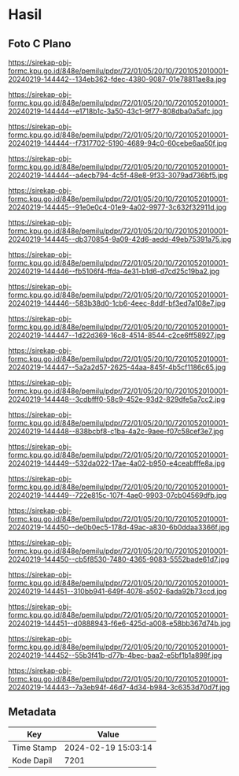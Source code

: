 # Hasil

## Foto C Plano

https://sirekap-obj-formc.kpu.go.id/848e/pemilu/pdpr/72/01/05/20/10/7201052010001-20240219-144442--134eb362-fdec-4380-9087-01e78811ae8a.jpg

https://sirekap-obj-formc.kpu.go.id/848e/pemilu/pdpr/72/01/05/20/10/7201052010001-20240219-144444--e1718b1c-3a50-43c1-9f77-808dba0a5afc.jpg

https://sirekap-obj-formc.kpu.go.id/848e/pemilu/pdpr/72/01/05/20/10/7201052010001-20240219-144444--f7317702-5190-4689-94c0-60cebe6aa50f.jpg

https://sirekap-obj-formc.kpu.go.id/848e/pemilu/pdpr/72/01/05/20/10/7201052010001-20240219-144444--a4ecb794-4c5f-48e8-9f33-3079ad736bf5.jpg

https://sirekap-obj-formc.kpu.go.id/848e/pemilu/pdpr/72/01/05/20/10/7201052010001-20240219-144445--91e0e0c4-01e9-4a02-9977-3c632f32911d.jpg

https://sirekap-obj-formc.kpu.go.id/848e/pemilu/pdpr/72/01/05/20/10/7201052010001-20240219-144445--db370854-9a09-42d6-aedd-49eb75391a75.jpg

https://sirekap-obj-formc.kpu.go.id/848e/pemilu/pdpr/72/01/05/20/10/7201052010001-20240219-144446--fb5106f4-ffda-4e31-b1d6-d7cd25c19ba2.jpg

https://sirekap-obj-formc.kpu.go.id/848e/pemilu/pdpr/72/01/05/20/10/7201052010001-20240219-144446--583b38d0-1cb6-4eec-8ddf-bf3ed7a108e7.jpg

https://sirekap-obj-formc.kpu.go.id/848e/pemilu/pdpr/72/01/05/20/10/7201052010001-20240219-144447--1d22d369-16c8-4514-8544-c2ce6ff58927.jpg

https://sirekap-obj-formc.kpu.go.id/848e/pemilu/pdpr/72/01/05/20/10/7201052010001-20240219-144447--5a2a2d57-2625-44aa-845f-4b5cf1186c65.jpg

https://sirekap-obj-formc.kpu.go.id/848e/pemilu/pdpr/72/01/05/20/10/7201052010001-20240219-144448--3cdbfff0-58c9-452e-93d2-829dfe5a7cc2.jpg

https://sirekap-obj-formc.kpu.go.id/848e/pemilu/pdpr/72/01/05/20/10/7201052010001-20240219-144448--838bcbf8-c1ba-4a2c-9aee-f07c58cef3e7.jpg

https://sirekap-obj-formc.kpu.go.id/848e/pemilu/pdpr/72/01/05/20/10/7201052010001-20240219-144449--532da022-17ae-4a02-b950-e4ceabfffe8a.jpg

https://sirekap-obj-formc.kpu.go.id/848e/pemilu/pdpr/72/01/05/20/10/7201052010001-20240219-144449--722e815c-107f-4ae0-9903-07cb04569dfb.jpg

https://sirekap-obj-formc.kpu.go.id/848e/pemilu/pdpr/72/01/05/20/10/7201052010001-20240219-144450--de0b0ec5-178d-49ac-a830-6b0ddaa3366f.jpg

https://sirekap-obj-formc.kpu.go.id/848e/pemilu/pdpr/72/01/05/20/10/7201052010001-20240219-144450--cb5f8530-7480-4365-9083-5552bade61d7.jpg

https://sirekap-obj-formc.kpu.go.id/848e/pemilu/pdpr/72/01/05/20/10/7201052010001-20240219-144451--310bb941-649f-4078-a502-6ada92b73ccd.jpg

https://sirekap-obj-formc.kpu.go.id/848e/pemilu/pdpr/72/01/05/20/10/7201052010001-20240219-144451--d0888943-f6e6-425d-a008-e58bb367d74b.jpg

https://sirekap-obj-formc.kpu.go.id/848e/pemilu/pdpr/72/01/05/20/10/7201052010001-20240219-144452--55b3f41b-d77b-4bec-baa2-e5bf1b1a898f.jpg

https://sirekap-obj-formc.kpu.go.id/848e/pemilu/pdpr/72/01/05/20/10/7201052010001-20240219-144443--7a3eb94f-46d7-4d34-b984-3c6353d70d7f.jpg


## Metadata

| Key        | Value               |
| ---------- | ------------------- |
| Time Stamp | 2024-02-19 15:03:14 |
| Kode Dapil | 7201                |



